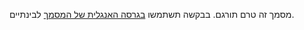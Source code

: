 מסמך זה טרם תורגם. בבקשה תשתמשו [בגרסה האנגלית של המסמך](../../../bindings/kafka-protocol-binding.md) לבינתיים.